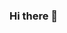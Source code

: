 ### Hi there 👋

<!--
**PrkSteinHgr/PrkSteinHgr** is a ✨ _special_ ✨ repository because its `README.md` (this file) appears on your GitHub profile.
<a href="
Here are some ideas to get you started:

- 🔭 I’m currently working on ...
- 🌱 I’m currently learning ...
- 👯 I’m looking to collaborate on ...
- 🤔 I’m looking for help with ...
- 💬 Ask me about ...
- 📫 How to reach me: ...
- 😄 Pronouns: ...
- ⚡ Fun fact: ...
-->
